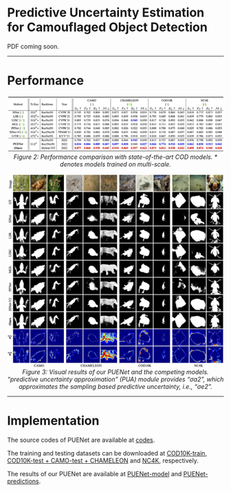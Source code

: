 # Predictive Uncertainty Estimation for Camouflaged Object Detection

PDF coming soon.

------

# Performance

<p align="center">
    <img src="./figures/fig_performance_quan.jpg"/> <br />
    <em> 
    Figure 2: Performance comparison with state-of-the-art COD models. * denotes models trained on multi-scale.
    </em>
</p>

<p align="center">
    <img src="./figures/fig_performance_qual.jpg"/> <br />
    <em> 
    Figure 3: Visual results of our PUENet and the competing models. “predictive uncertainty approximation” (PUA) module provides “σa2”, which approximates the sampling based predictive uncertainty, i.e., “σe2”.
    </em>
</p>

------

# Implementation

The source codes of PUENet are available at [codes](https://github.com/PanoAsh/PUENet/tree/main/codes). 

The training and testing datasets can be downloaded at [COD10K-train](https://drive.google.com/file/d/1D9bf1KeeCJsxxri6d2qAC7z6O1X_fxpt/view), [COD10K-test + CAMO-test + CHAMELEON](https://drive.google.com/file/d/1QEGnP9O7HbN_2tH999O3HRIsErIVYalx/view) and [NC4K](https://drive.google.com/file/d/1kzpX_U3gbgO9MuwZIWTuRVpiB7V6yrAQ/view), respectively.

The results of our PUENet are available at [PUENet-model](https://drive.google.com/file/d/1kGMaF1IlE9qcng8C9au4WG2c71-hAbEN/view?usp=sharing) and [PUENet-predictions](https://drive.google.com/file/d/16-zoDfdkZfU5M50GDeupM2iOlrzozq22/view?usp=sharing).

